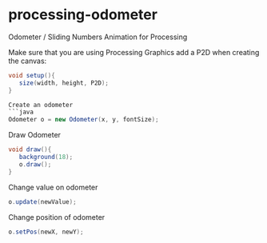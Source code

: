 # processing-odometer
Odometer / Sliding Numbers Animation for Processing

Make sure that you are using Processing Graphics
add a P2D when creating the canvas:
```java
void setup(){
   size(width, height, P2D);
}

Create an odometer
```java
Odometer o = new Odometer(x, y, fontSize);
```

Draw Odometer
```java
void draw(){
   background(18);
   o.draw();
}
```

Change value on odometer
```java
o.update(newValue);
```

Change position of odometer
```java
o.setPos(newX, newY);
```
